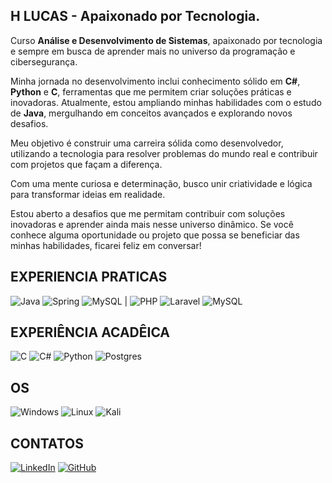 ## H LUCAS - Apaixonado por Tecnologia.  

Curso **Análise e Desenvolvimento de Sistemas**, apaixonado por tecnologia e sempre em busca de aprender mais no universo da programação e cibersegurança.  

Minha jornada no desenvolvimento inclui conhecimento sólido em **C#**, **Python** e **C**, ferramentas que me permitem criar soluções práticas e inovadoras. Atualmente, estou ampliando minhas habilidades com o estudo de **Java**, mergulhando em conceitos avançados e explorando novos desafios.  

Meu objetivo é construir uma carreira sólida como desenvolvedor, utilizando a tecnologia para resolver problemas do mundo real e contribuir com projetos que façam a diferença.  

Com uma mente curiosa e determinação, busco unir criatividade e lógica para transformar ideias em realidade.  

Estou aberto a desafios que me permitam contribuir com soluções inovadoras e aprender ainda mais nesse universo dinâmico. Se você conhece alguma oportunidade ou projeto que possa se beneficiar das minhas habilidades, ficarei feliz em conversar!





## EXPERIENCIA PRATICAS

![Java](https://img.shields.io/badge/java-%23ED8B00.svg?style=for-the-badge&logo=openjdk&logoColor=white) ![Spring](https://img.shields.io/badge/spring-%236DB33F.svg?style=for-the-badge&logo=spring&logoColor=white) ![MySQL](https://img.shields.io/badge/mysql-4479A1.svg?style=for-the-badge&logo=mysql&logoColor=white) | ![PHP](https://img.shields.io/badge/php-%23777BB4.svg?style=for-the-badge&logo=php&logoColor=white) ![Laravel](https://img.shields.io/badge/laravel-%23FF2D20.svg?style=for-the-badge&logo=laravel&logoColor=white) ![MySQL](https://img.shields.io/badge/mysql-4479A1.svg?style=for-the-badge&logo=mysql&logoColor=white)


## EXPERIÊNCIA ACADÊICA

![C](https://img.shields.io/badge/C-00599C?style=for-the-badge&logo=c&logoColor=white) ![C#](https://img.shields.io/badge/C%23-239120?style=for-the-badge&logo=c-sharp&logoColor=white) ![Python](https://img.shields.io/badge/python-3670A0?style=for-the-badge&logo=python&logoColor=ffdd54) ![Postgres](https://img.shields.io/badge/postgres-%23316192.svg?style=for-the-badge&logo=postgresql&logoColor=white)


## OS

![Windows](https://img.shields.io/badge/Windows-000?style=for-the-badge&logo=windows&logoColor=2CA5E0) ![Linux](https://img.shields.io/badge/Linux-000?style=for-the-badge&logo=linux&logoColor=FCC624) ![Kali](https://img.shields.io/badge/Kali-268BEE?style=for-the-badge&logo=kalilinux&logoColor=white)


## CONTATOS

[![LinkedIn](https://img.shields.io/badge/LinkedIn-0077B5?style=for-the-badge&logo=linkedin&logoColor=white)](https://www.linkedin.com/in/h-lucas-elf-aa7476297/) [![GitHub](https://img.shields.io/badge/GitHub-100000?style=for-the-badge&logo=github&logoColor=white)](https://github.com/lucaspy10)









